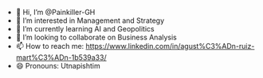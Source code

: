 - 👋 Hi, I’m @Painkiller-GH
- 👀 I’m interested in Management and Strategy
- 🌱 I’m currently learning AI and Geopolitics
- 💞️ I’m looking to collaborate on Business Analysis
- 📫 How to reach me: https://www.linkedin.com/in/agust%C3%ADn-ruiz-mart%C3%ADn-1b539a33/
- 😄 Pronouns: Utnapishtim

<!---
Painkiller-GH/Painkiller-GH is a ✨ special ✨ repository because its `README.md` (this file) appears on your GitHub profile.
You can click the Preview link to take a look at your changes.
--->
